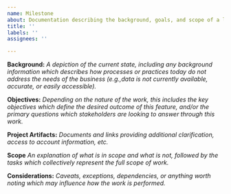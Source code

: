 ```yaml
---
name: Milestone
about: Documentation describing the background, goals, and scope of a larger feature..
title: ''
labels: ''
assignees: ''

---
```


**Background:**
*A depiction of the current state, including any background information which describes how processes or practices today do not address the needs of the business (e.g.,data is not currently available, accurate, or easily accessible).*

**Objectives:**
*Depending on the nature of the work, this includes the key objectives which define the desired outcome of this feature, and/or the primary questions which stakeholders are looking to answer through this work.*

**Project Artifacts:**
*Documents and links providing additional clarification, access to account information, etc.* 

**Scope**
*An explanation of what is in scope and what is not, followed by the tasks which collectively represent the full scope of work.*

**Considerations:**
*Caveats, exceptions, dependencies, or anything worth noting which may influence how the work is performed.*
